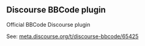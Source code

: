 ## Discourse BBCode plugin

Official BBCode Discourse plugin

See: [meta.discourse.org/t/discourse-bbcode/65425](meta.discourse.org/t/discourse-bbcode/65425)


